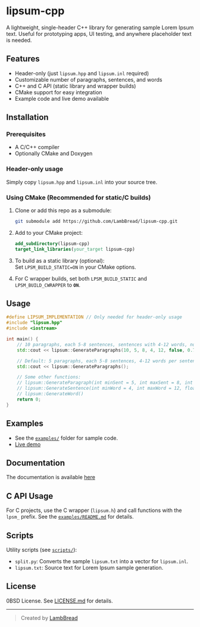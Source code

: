 # lipsum-cpp

A lightweight, single-header C++ library for generating sample Lorem Ipsum text. Useful for prototyping apps, UI testing, and anywhere placeholder text is needed.

## Features

- Header-only (just `lipsum.hpp` and `lipsum.inl` required)
- Customizable number of paragraphs, sentences, and words
- C++ and C API (static library and wrapper builds)
- CMake support for easy integration
- Example code and live demo available

## Installation

### Prerequisites

- A C/C++ compiler
- Optionally CMake and Doxygen

### Header-only usage

Simply copy `lipsum.hpp` and `lipsum.inl` into your source tree.

### Using CMake (Recommended for static/C builds)

1. Clone or add this repo as a submodule:
    ```bash
    git submodule add https://github.com/LambBread/lipsum-cpp.git
    ```
2. Add to your CMake project:
    ```cmake
    add_subdirectory(lipsum-cpp)
    target_link_libraries(your_target lipsum-cpp)
    ```
3. To build as a static library (optional):  
   Set `LPSM_BUILD_STATIC=ON` in your CMake options.

4. For C wrapper builds, set both `LPSM_BUILD_STATIC` and `LPSM_BUILD_CWRAPPER` to **`ON`**.

## Usage

```cpp
#define LIPSUM_IMPLEMENTATION // Only needed for header-only usage
#include "lipsum.hpp"
#include <iostream>

int main() {
    // 10 paragraphs, each 5-8 sentences, sentences with 4-12 words, not starting with "Lorem ipsum...", last parameter somewhat advanced (see docs)
    std::cout << lipsum::GenerateParagraphs(10, 5, 8, 4, 12, false, 0.75f);

    // Default: 5 paragraphs, each 5-8 sentences, 4-12 words per sentence, starting with "Lorem ipsum..."
    std::cout << lipsum::GenerateParagraphs();

    // Some other functions:
    // lipsum::GenerateParagraph(int minSent = 5, int maxSent = 8, int minWord = 4, int maxWord = 12, bool useLipsum = true, float ratio = 0.75f)
    // lipsum::GenerateSentence(int minWord = 4, int maxWord = 12, float ratio = 0.75f)
    // lipsum::GenerateWord()
    return 0;
}
```

## Examples

- See the [`examples/`](./examples) folder for sample code.
- [Live demo](https://lambbread.github.io/lipsumcpp-example/)
## Documentation

The documentation is available [here](https://lambbread.github.io/lipsum-cpp-docs/)

## C API Usage

For C projects, use the C wrapper (`lipsum.h`) and call functions with the `lpsm_` prefix. See the [`examples/README.md`](./examples/README.md) for details.

## Scripts

Utility scripts (see [`scripts/`](./scripts)):
- `split.py`: Converts the sample `lipsum.txt` into a vector for `lipsum.inl`.
- `lipsum.txt`: Source text for Lorem Ipsum sample generation.

## License

0BSD License. See [LICENSE.md](LICENSE.md) for details.

---

> Created by [LambBread](https://github.com/LambBread)
